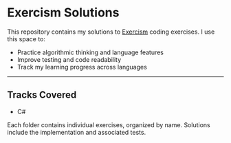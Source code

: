 # Exercism Solutions

This repository contains my solutions to [Exercism](https://exercism.org/) coding exercises. I use this space to:

- Practice algorithmic thinking and language features
- Improve testing and code readability
- Track my learning progress across languages

---

## Tracks Covered

- C# 

Each folder contains individual exercises, organized by name. Solutions include the implementation and associated tests.

